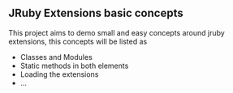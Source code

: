 ## JRuby Extensions basic concepts

This project aims to demo small and easy concepts around jruby extensions, this concepts will be listed as

* Classes and Modules
* Static methods in both elements
* Loading the extensions
* ...